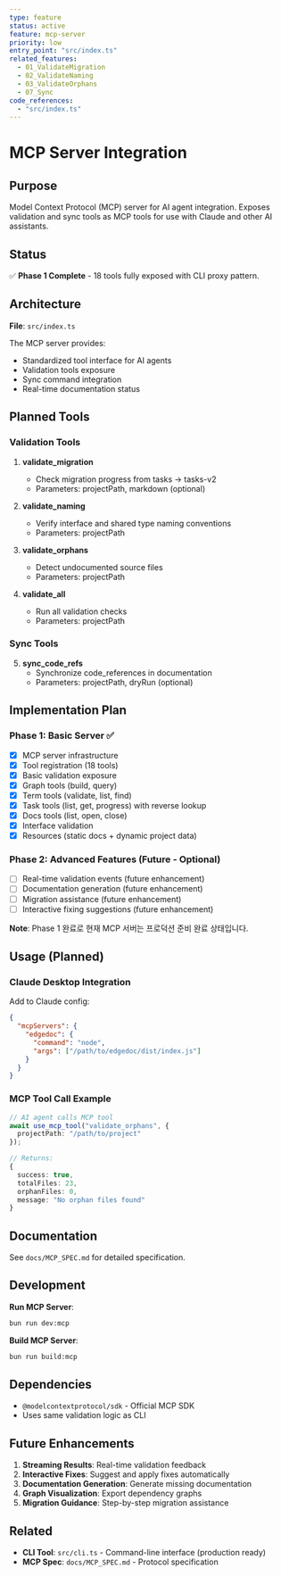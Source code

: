 ```yaml
---
type: feature
status: active
feature: mcp-server
priority: low
entry_point: "src/index.ts"
related_features:
  - 01_ValidateMigration
  - 02_ValidateNaming
  - 03_ValidateOrphans
  - 07_Sync
code_references:
  - "src/index.ts"
---
```


# MCP Server Integration

## Purpose

Model Context Protocol (MCP) server for AI agent integration. Exposes validation and sync tools as MCP tools for use with Claude and other AI assistants.

## Status

✅ **Phase 1 Complete** - 18 tools fully exposed with CLI proxy pattern.

## Architecture

**File**: `src/index.ts`

The MCP server provides:
- Standardized tool interface for AI agents
- Validation tools exposure
- Sync command integration
- Real-time documentation status

## Planned Tools

### Validation Tools

1. **validate_migration**
   - Check migration progress from tasks → tasks-v2
   - Parameters: projectPath, markdown (optional)

2. **validate_naming**
   - Verify interface and shared type naming conventions
   - Parameters: projectPath

3. **validate_orphans**
   - Detect undocumented source files
   - Parameters: projectPath

4. **validate_all**
   - Run all validation checks
   - Parameters: projectPath

### Sync Tools

5. **sync_code_refs**
   - Synchronize code_references in documentation
   - Parameters: projectPath, dryRun (optional)

## Implementation Plan

### Phase 1: Basic Server ✅
- [x] MCP server infrastructure
- [x] Tool registration (18 tools)
- [x] Basic validation exposure
- [x] Graph tools (build, query)
- [x] Term tools (validate, list, find)
- [x] Task tools (list, get, progress) with reverse lookup
- [x] Docs tools (list, open, close)
- [x] Interface validation
- [x] Resources (static docs + dynamic project data)

### Phase 2: Advanced Features (Future - Optional)
- [ ] Real-time validation events (future enhancement)
- [ ] Documentation generation (future enhancement)
- [ ] Migration assistance (future enhancement)
- [ ] Interactive fixing suggestions (future enhancement)

**Note**: Phase 1 완료로 현재 MCP 서버는 프로덕션 준비 완료 상태입니다.

## Usage (Planned)

### Claude Desktop Integration

Add to Claude config:

```json
{
  "mcpServers": {
    "edgedoc": {
      "command": "node",
      "args": ["/path/to/edgedoc/dist/index.js"]
    }
  }
}
```

### MCP Tool Call Example

```typescript
// AI agent calls MCP tool
await use_mcp_tool("validate_orphans", {
  projectPath: "/path/to/project"
});

// Returns:
{
  success: true,
  totalFiles: 23,
  orphanFiles: 0,
  message: "No orphan files found"
}
```

## Documentation

See `docs/MCP_SPEC.md` for detailed specification.

## Development

**Run MCP Server**:
```bash
bun run dev:mcp
```

**Build MCP Server**:
```bash
bun run build:mcp
```

## Dependencies

- `@modelcontextprotocol/sdk` - Official MCP SDK
- Uses same validation logic as CLI

## Future Enhancements

1. **Streaming Results**: Real-time validation feedback
2. **Interactive Fixes**: Suggest and apply fixes automatically
3. **Documentation Generation**: Generate missing documentation
4. **Graph Visualization**: Export dependency graphs
5. **Migration Guidance**: Step-by-step migration assistance

## Related

- **CLI Tool**: `src/cli.ts` - Command-line interface (production ready)
- **MCP Spec**: `docs/MCP_SPEC.md` - Protocol specification
